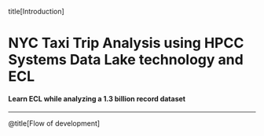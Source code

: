 title[Introduction]

# NYC Taxi Trip Analysis using HPCC Systems Data Lake technology and ECL

#### Learn ECL while analyzing a 1.3 billion record dataset


---

@title[Flow of development]
